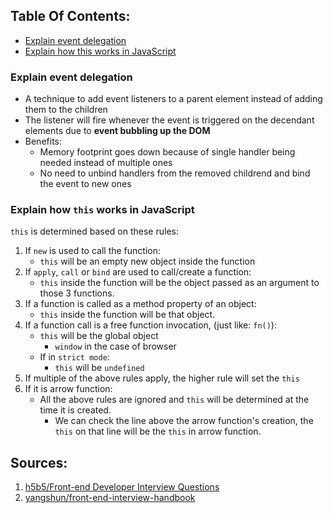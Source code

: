 ## Table Of Contents:

- [Explain event delegation](#explain-event-delegation)
- [Explain how this works in JavaScript](#explain-how-this-works-in-javascript)

### Explain event delegation

- A technique to add event listeners to a parent element instead of adding them to the children
- The listener will fire whenever the event is triggered on the decendant elements due to **event bubbling up the DOM**
- Benefits:
  - Memory footprint goes down because of single handler being needed instead of multiple ones
  - No need to unbind handlers from the removed childrend and bind the event to new ones

### Explain how `this` works in JavaScript

`this` is determined based on these rules:
1. If `new` is used to call the function:
    - `this` will be an empty new object inside the function
2. If `apply`, `call` or `bind` are used to call/create a function:
    - `this` inside the function will be the object passed as an argument to those 3 functions.
3. If a function is called as a method property of an object:
    - `this` inside the function will be that object.
4. If a function call is a free function invocation, (just like: `fn()`):
    - `this` will be the global object
        - `window` in the case of browser
    - If in `strict mode`:
        - `this` will be `undefined`
5. If multiple of the above rules apply, the higher rule will set the `this`
6. If it is arrow function:
    - All the above rules are ignored and `this` will be determined at the time it is created.
        - We can check the line above the arrow function's creation, the `this` on that line will be the `this` in arrow function.



## Sources:

1. [h5b5/Front-end Developer Interview Questions](https://github.com/h5bp/Front-end-Developer-Interview-Questions)
2. [yangshun/front-end-interview-handbook](https://github.com/yangshun/front-end-interview-handbook)
